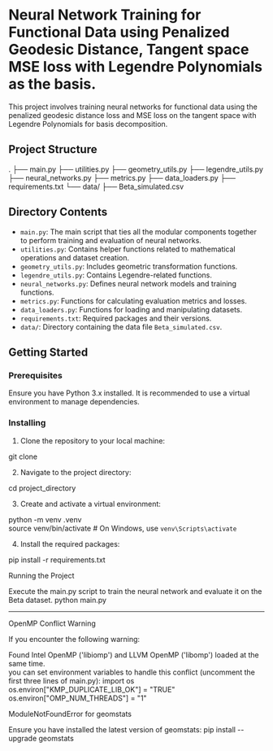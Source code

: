 # Neural Network Training for Functional Data using Penalized Geodesic Distance, Tangent space MSE loss with Legendre Polynomials as the basis.  
  
This project involves training neural networks for functional data using the penalized geodesic distance loss and MSE loss on the tangent space with Legendre Polynomials for basis decomposition. 


## Project Structure  
  
.
├── main.py
├── utilities.py
├── geometry_utils.py
├── legendre_utils.py
├── neural_networks.py
├── metrics.py
├── data_loaders.py
├── requirements.txt
└── data/
├── Beta_simulated.csv

  
## Directory Contents  
  
- `main.py`: The main script that ties all the modular components together to perform training and evaluation of neural networks.  
- `utilities.py`: Contains helper functions related to mathematical operations and dataset creation.  
- `geometry_utils.py`: Includes geometric transformation functions.  
- `legendre_utils.py`: Contains Legendre-related functions.  
- `neural_networks.py`: Defines neural network models and training functions.  
- `metrics.py`: Functions for calculating evaluation metrics and losses.  
- `data_loaders.py`: Functions for loading and manipulating datasets.  
- `requirements.txt`: Required packages and their versions.  
- `data/`: Directory containing the data file `Beta_simulated.csv`.  
  
## Getting Started  
  
### Prerequisites  
  
Ensure you have Python 3.x installed. It is recommended to use a virtual environment to manage dependencies.  
  
### Installing  
  
1. Clone the repository to your local machine:  
  
git clone <repository-url>  
 
2. Navigate to the project directory:

cd project_directory  
 
3. Create and activate a virtual environment:

python -m venv .venv  
source venv/bin/activate  # On Windows, use `venv\Scripts\activate`  
 
4. Install the required packages:

pip install -r requirements.txt  
 

Running the Project
 
Execute the main.py script to train the neural network and evaluate it on the Beta dataset.
python main.py  
 

--------- 


OpenMP Conflict Warning
 
If you encounter the following warning:

Found Intel OpenMP ('libiomp') and LLVM OpenMP ('libomp') loaded at the same time.  
you can set environment variables to handle this conflict (uncomment the first three lines of main.py):
import os  
os.environ["KMP_DUPLICATE_LIB_OK"] = "TRUE"  
os.environ["OMP_NUM_THREADS"] = "1"  
 

ModuleNotFoundError for geomstats
 
Ensure you have installed the latest version of geomstats:
pip install --upgrade geomstats  
 

